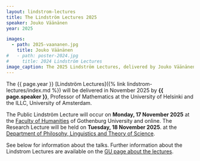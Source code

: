 ```yaml
---
layout: lindstrom-lectures
title: The Lindström Lectures 2025
speaker: Jouko Väänänen
year: 2025

images: 
  - path: 2025-vaananen.jpg
    title: Jouko Väänänen
#   - path: poster-2024.jpg
#     title: 2024 Lindström Lectures
image_caption: The 2025 Lindström Lectures, delivered by Jouko Väänänen
---
```


The {{ page.year }} [Lindström Lectures]({% link lindstrom-lectures/index.md %}) will be delivered in November 2025 by **{{ page.speaker }}**, Professor of Mathematics at the University of Helsinki and the ILLC, University of Amsterdam.

The Public Lindström Lecture will occur on **Monday, 17 November 2025** at the [Faculty of Humanities](https://www.gu.se/en/humanities) of Gothenburg University and online. 
The Research Lecture will be held on **Tuesday, 18 November 2025**. at the [Department of Philosohy, Linguistics and Theory of Science](https://www.gu.se/en/flov).

See below for information about the talks. 
Further information about the Lindstrom Lectures are available on the [GU page about the lectures](https://www.gu.se/en/flov/the-lindstrom-lectures).
